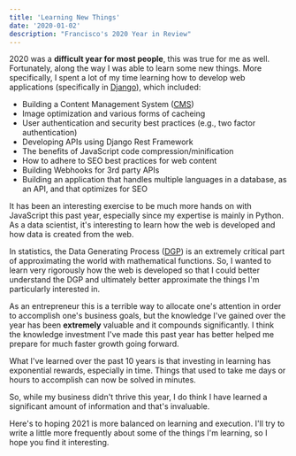 ```yaml
---
title: 'Learning New Things'
date: '2020-01-02'
description: "Francisco's 2020 Year in Review"
---
```


2020 was a **difficult year for most people**, this was true for me as well. Fortunately, along the way I was able to learn some new things. More specifically, I spent a lot of my time learning how to develop web applications (specifically in <a href="https://www.djangoproject.com/">Django</a>), which included:

- Building a Content Management System (<a href="https://en.wikipedia.org/wiki/Content_management_system">CMS</a>)
- Image optimization and various forms of cacheing
- User authentication and security best practices (e.g., two factor authentication)
- Developing APIs using Django Rest Framework
- The benefits of JavaScript code compression/minification
- How to adhere to SEO best practices for web content
- Building Webhooks for 3rd party APIs
- Building an application that handles multiple languages in a database, as an API, and that optimizes for SEO

It has been an interesting exercise to be much more hands on with JavaScript this past year, especially since my expertise is mainly in Python. As a data scientist, it's interesting to learn how the web is developed and how data is created from the web.

In statistics, the Data Generating Process (<a href="https://en.wikipedia.org/wiki/Data_generating_process">DGP</a>) is an extremely critical part of approximating the world with mathematical functions. So, I wanted to learn very rigorously how the web is developed so that I could better understand the DGP and ultimately better approximate the things I'm particularly interested in.

As an entrepreneur this is a terrible way to allocate one's attention in order to accomplish one's business goals, but the knowledge I've gained over the year has been **extremely** valuable and it compounds significantly. I think the knowledge investment I've made this past year has better helped me prepare for much faster growth going forward.

What I've learned over the past 10 years is that investing in learning has exponential rewards, especially in time. Things that used to take me days or hours to accomplish can now be solved in minutes.

So, while my business didn't thrive this year, I do think I have learned a significant amount of information and that's invaluable.

Here's to hoping 2021 is more balanced on learning and execution. I'll try to write a little more frequently about some of the things I'm learning, so I hope you find it interesting.